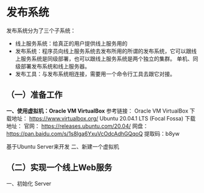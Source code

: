 <!--
 * @Author: your name
 * @Date: 2020-08-23 22:33:08
 * @LastEditTime: 2021-07-14 22:43:26
 * @LastEditors: Please set LastEditors
 * @Description: In User Settings Edit
 * @FilePath: \Frontend-04-Template\Week_18\README.md
-->
# 发布系统
发布系统分为了三个子系统：
* 线上服务系统：给真正的用户提供线上服务用的
* 发布系统：程序员向线上服务系统去发布所用的所谓的发布系统，它可以跟线上服务系统是同级部署，也可以跟线上服务系统是两个独立的集群。
单机、同级部署发布系统和线上服务器。
* 发布工具：与发布系统相连接，需要用一个命令行工具去跟它对接。  

## （一）准备工作
**一、使用虚拟机：Oracle VM VirtualBox**
参考链接：
Oracle VM VirtualBox 下载地址： https://www.virtualbox.org/
Ubuntu 20.04.1 LTS (Focal Fossa) 下载地址：
官网： https://releases.ubuntu.com/20.04/
网盘： https://pan.baidu.com/s/1s8lga6YxuVcOdcAdhGQqoQ
提取码：b8yw   

基于Ubuntu Server来开发
二、新建一个虚拟机

## （二）实现一个线上Web服务
一、初始化 Server

